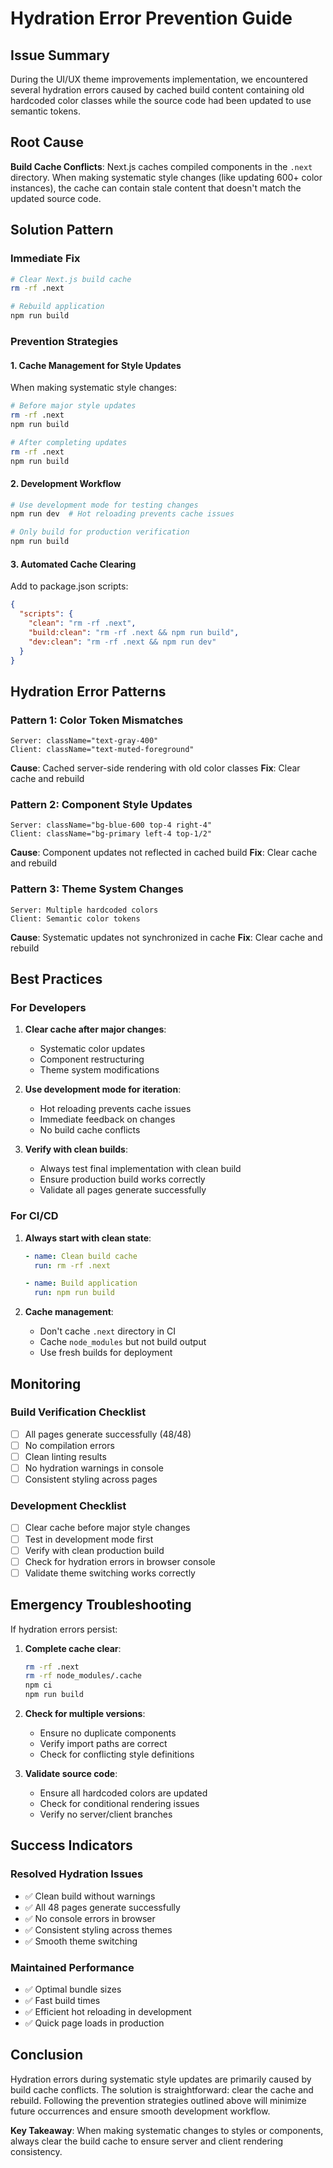 # Hydration Error Prevention Guide

## Issue Summary

During the UI/UX theme improvements implementation, we encountered several hydration errors caused by cached build content containing old hardcoded color classes while the source code had been updated to use semantic tokens.

## Root Cause

**Build Cache Conflicts**: Next.js caches compiled components in the `.next` directory. When making systematic style changes (like updating 600+ color instances), the cache can contain stale content that doesn't match the updated source code.

## Solution Pattern

### Immediate Fix
```bash
# Clear Next.js build cache
rm -rf .next

# Rebuild application
npm run build
```

### Prevention Strategies

#### 1. Cache Management for Style Updates
When making systematic style changes:
```bash
# Before major style updates
rm -rf .next
npm run build

# After completing updates
rm -rf .next
npm run build
```

#### 2. Development Workflow
```bash
# Use development mode for testing changes
npm run dev  # Hot reloading prevents cache issues

# Only build for production verification
npm run build
```

#### 3. Automated Cache Clearing
Add to package.json scripts:
```json
{
  "scripts": {
    "clean": "rm -rf .next",
    "build:clean": "rm -rf .next && npm run build",
    "dev:clean": "rm -rf .next && npm run dev"
  }
}
```

## Hydration Error Patterns

### Pattern 1: Color Token Mismatches
```
Server: className="text-gray-400"
Client: className="text-muted-foreground"
```
**Cause**: Cached server-side rendering with old color classes
**Fix**: Clear cache and rebuild

### Pattern 2: Component Style Updates
```
Server: className="bg-blue-600 top-4 right-4"
Client: className="bg-primary left-4 top-1/2"
```
**Cause**: Component updates not reflected in cached build
**Fix**: Clear cache and rebuild

### Pattern 3: Theme System Changes
```
Server: Multiple hardcoded colors
Client: Semantic color tokens
```
**Cause**: Systematic updates not synchronized in cache
**Fix**: Clear cache and rebuild

## Best Practices

### For Developers

1. **Clear cache after major changes**:
   - Systematic color updates
   - Component restructuring
   - Theme system modifications

2. **Use development mode for iteration**:
   - Hot reloading prevents cache issues
   - Immediate feedback on changes
   - No build cache conflicts

3. **Verify with clean builds**:
   - Always test final implementation with clean build
   - Ensure production build works correctly
   - Validate all pages generate successfully

### For CI/CD

1. **Always start with clean state**:
   ```yaml
   - name: Clean build cache
     run: rm -rf .next
   
   - name: Build application
     run: npm run build
   ```

2. **Cache management**:
   - Don't cache `.next` directory in CI
   - Cache `node_modules` but not build output
   - Use fresh builds for deployment

## Monitoring

### Build Verification Checklist
- [ ] All pages generate successfully (48/48)
- [ ] No compilation errors
- [ ] Clean linting results
- [ ] No hydration warnings in console
- [ ] Consistent styling across pages

### Development Checklist
- [ ] Clear cache before major style changes
- [ ] Test in development mode first
- [ ] Verify with clean production build
- [ ] Check for hydration errors in browser console
- [ ] Validate theme switching works correctly

## Emergency Troubleshooting

If hydration errors persist:

1. **Complete cache clear**:
   ```bash
   rm -rf .next
   rm -rf node_modules/.cache
   npm ci
   npm run build
   ```

2. **Check for multiple versions**:
   - Ensure no duplicate components
   - Verify import paths are correct
   - Check for conflicting style definitions

3. **Validate source code**:
   - Ensure all hardcoded colors are updated
   - Check for conditional rendering issues
   - Verify no server/client branches

## Success Indicators

### Resolved Hydration Issues
- ✅ Clean build without warnings
- ✅ All 48 pages generate successfully
- ✅ No console errors in browser
- ✅ Consistent styling across themes
- ✅ Smooth theme switching

### Maintained Performance
- ✅ Optimal bundle sizes
- ✅ Fast build times
- ✅ Efficient hot reloading in development
- ✅ Quick page loads in production

## Conclusion

Hydration errors during systematic style updates are primarily caused by build cache conflicts. The solution is straightforward: clear the cache and rebuild. Following the prevention strategies outlined above will minimize future occurrences and ensure smooth development workflow.

**Key Takeaway**: When making systematic changes to styles or components, always clear the build cache to ensure server and client rendering consistency.